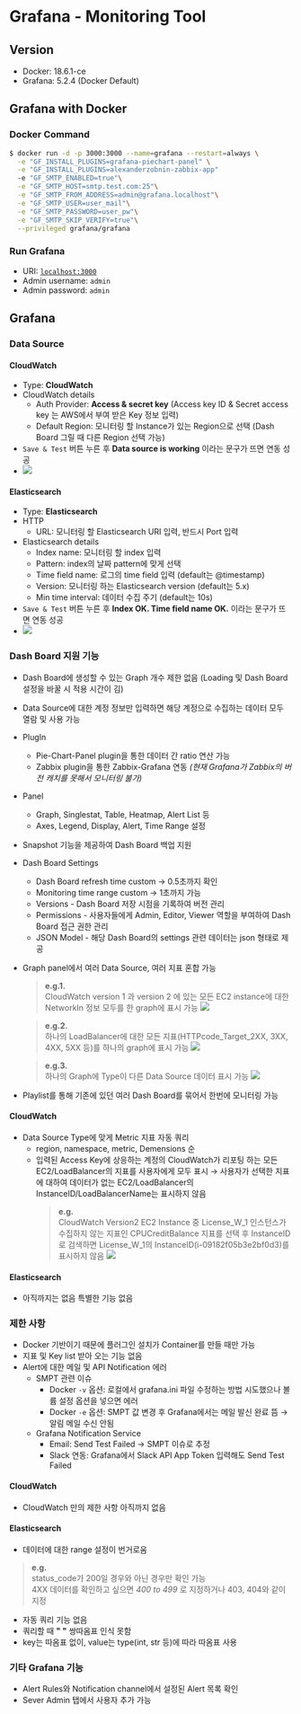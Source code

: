 # Grafana - Monitoring Tool

## Version
- Docker: 18.6.1-ce
- Grafana: 5.2.4 (Docker Default)

## Grafana with Docker
### Docker Command
```bash
$ docker run -d -p 3000:3000 --name=grafana --restart=always \
  -e "GF_INSTALL_PLUGINS=grafana-piechart-panel" \
  -e "GF_INSTALL_PLUGINS=alexanderzobnin-zabbix-app"
  -e "GF_SMTP_ENABLED=true"\
  -e "GF_SMTP_HOST=smtp.test.com:25"\
  -e "GF_SMTP_FROM_ADDRESS=admin@grafana.localhost"\
  -e "GF_SMTP_USER=user_mail"\
  -e "GF_SMTP_PASSWORD=user_pw"\
  -e "GF_SMTP_SKIP_VERIFY=true"\
  --privileged grafana/grafana
```

### Run Grafana
- URI: [`localhost:3000`](http://localhost:3005)
- Admin username: `admin`
- Admin password: `admin`


## Grafana
### Data Source
#### CloudWatch
- Type: **CloudWatch**
- CloudWatch details
  * Auth Provider: **Access & secret key** (Access key ID & Secret access key 는 AWS에서 부여 받은 Key 정보 입력)
  * Default Region: 모니터링 할 Instance가 있는 Region으로 선택 (Dash Board 그릴 때 다른 Region 선택 가능)
  <!-- * Custom Metrics: 사용자 지정 메트릭 **다시 봐!!!** -->
- `Save & Test` 버튼 누른 후 **Data source is working** 이라는 문구가 뜨면 연동 성공
- <img src="https://i.imgur.com/nODsguQ.png?2"/>

#### Elasticsearch
- Type: **Elasticsearch**
- HTTP
  * URL: 모니터링 할 Elasticsearch URI 입력, 반드시 Port 입력
- Elasticsearch details
  * Index name: 모니터링 할 index 입력
  * Pattern: index의 날짜 pattern에 맞게 선택
  * Time field name: 로그의 time field 입력 (default는 \@timestamp)
  * Version: 모니터링 하는 Elasticsearch version (default는 5.x)
  * Min time interval: 데이터 수집 주기 (default는 10s)
- `Save & Test` 버튼 누른 후 **Index OK. Time field name OK.** 이라는 문구가 뜨면 연동 성공
- <img src="https://i.imgur.com/5btpI9j.png"/>

### Dash Board 지원 기능
- Dash Board에 생성할 수 있는 Graph 개수 제한 없음 (Loading 및 Dash Board 설정을 바꿀 시 적용 시간이 김)
- Data Source에 대한 계정 정보만 입력하면 해당 계정으로 수집하는 데이터 모두 열람 및 사용 가능
- PlugIn
  * Pie-Chart-Panel plugin을 통한 데이터 간 ratio 연산 가능
  * Zabbix plugin을 통한 Zabbix-Grafana 연동 *(현재 Grafana가 Zabbix의 버전 캐치를 못해서 모니터링 불가)*
- Panel
  * Graph, Singlestat, Table, Heatmap, Alert List 등
  * Axes, Legend, Display, Alert, Time Range 설정
- Snapshot 기능을 제공하여 Dash Board 백업 지원
- Dash Board Settings
  * Dash Board refresh time custom → 0.5초까지 확인
  * Monitoring time range custom → 1초까지 가능
  * Versions - Dash Board 저장 시점을 기록하여 버전 관리
  * Permissions - 사용자들에게 Admin, Editor, Viewer 역할을 부여하여 Dash Board 접근 권한 관리
  * JSON Model - 해당 Dash Board의 settings 관련 데이터는 json 형태로 제공
- Graph panel에서 여러 Data Source, 여러 지표 혼합 가능
  > **e.g.1.**  
  > CloudWatch version 1 과 version 2 에 있는 모든 EC2 instance에 대한 NetworkIn 정보 모두를 한 graph에 표시 가능
  > <img src="https://i.imgur.com/xzdq0mH.png"/>

  > **e.g.2.**  
  > 하나의 LoadBalancer에 대한 모든 지표(HTTPcode_Target_2XX, 3XX, 4XX, 5XX 등)를 하나의 graph에 표시 가능
  > <img src="https://i.imgur.com/WpVhG0K.png?1"/>

  > **e.g.3.**  
  > 하나의 Graph에 Type이 다른 Data Source 데이터 표시 가능
  > <img src="https://i.imgur.com/9lhsI5z.png"/>

- Playlist를 통해 기존에 있던 여러 Dash Board를 묶어서 한번에 모니터링 가능


#### CloudWatch
- Data Source Type에 맞게 Metric 지표 자동 쿼리
  * region, namespace, metric, Demensions 순
  * 입력된 Access Key에 상응하는 계정의 CloudWatch가 리포팅 하는 모든 EC2/LoadBalancer의 지표를 사용자에게 모두 표시 → 사용자가 선택한 지표에 대하여 데이터가 없는 EC2/LoadBalancer의 InstanceID/LoadBalancerName는 표시하지 않음
    > **e.g.**  
    > CloudWatch Version2 EC2 Instance 중 License_W_1 인스턴스가 수집하지 않는 지표인 CPUCreditBalance 지표를 선택 후 InstanceID로 검색하면 License_W_1의 InstanceID(i-09182f05b3e2bf0d3)를 표시하지 않음
    > <img src="https://i.imgur.com/4ZofZ2f.png?2"/>

#### Elasticsearch
- 아직까지는 없음 특별한 기능 없음


### 제한 사항
- Docker 기반이기 때문에 플러그인 설치가 Container를 만들 때만 가능
- 지표 및 Key list 받아 오는 기능 없음
- Alert에 대한 메일 및 API Notification 에러
  * SMPT 관련 이슈
    + Docker `-v` 옵션: 로컬에서 grafana.ini 파일 수정하는 방법 시도했으나 볼륨 설정 옵션을 넣으면 에러
    + Docker `-e` 옵션: SMPT 값 변경 후 Grafana에서는 메일 발신 완료 뜸 → 알림 메일 수신 안됨
  * Grafana Notification Service
    + Email: Send Test Failed → SMPT 이슈로 추정
    + Slack 연동: Grafana에서 Slack API App Token 입력해도 Send Test Failed


#### CloudWatch
- CloudWatch 만의 제한 사항 아직까지 없음

#### Elasticsearch
- 데이터에 대한 range 설정이 번거로움
> **e.g.**  
> status_code가 200일 경우와 아닌 경우만 확인 가능  
> 4XX 데이터를 확인하고 싶으면 *400 to 499* 로 지정하거나 403, 404와 같이 지정

- 자동 쿼리 기능 없음
- 쿼리할 때 **" "** 쌍따옴표 인식 못함
- key는 따옴표 없이, value는 type(int, str 등)에 따라 따옴표 사용

### 기타 Grafana 기능
- Alert Rules와 Notification channel에서 설정된 Alert 목록 확인
- Sever Admin 탭에서 사용자 추가 가능
